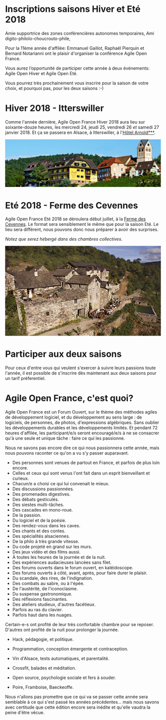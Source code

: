 # Inscriptions saisons Hiver et Eté 2018

Amie supportrice des zones conférencières autonomes temporaires,
Ami digito-philolo-choucrouto-phile,

Pour la 11ème année d'affilée: Emmanuel Gaillot, Raphaël Pierquin et Bernard Notarianni ont le plaisir d'organiser la conférence Agile Open France. 

Vous aurez l’opportunité de participer cette année à deux événements: Agile Open Hiver et Agile Open Eté.

Vous pourrez très prochainement vous inscrire pour la saison de votre choix, et pourquoi pas, pour les deux saisons :-)

# Hiver 2018 - Itterswiller

Comme l'année dernière, Agile Open France Hiver 2018 aura lieu sur soixante-douze heures, les mercredi 24, jeudi 25, vendredi 26 *et* samedi 27 janvier 2018. Et ça se passera en Alsace, à Itterswiller, à l'[Hôtel Arnold***](https://www.hotel-arnold.com/).

![Hotel Arnold](img/arnold.jpg)

# Eté 2018 - Ferme des Cevennes

Agile Open France Eté 2018 se déroulera début juillet, à la [Ferme des Cevennes](http://www.lafermedescevennes.com/).
Le format sera sensiblement le même que pour la saison Eté. Le lieu sera différent, nous pouvons donc nous préparer à avoir des surprises.

_Notez que serez hébergé dans des chambres collectives._

![Ferme des Cevennes](img/cevennes.jpg)

# Participer aux deux saisons

Pour ceux d'entre vous qui veulent s'exercer à suivre leurs passions toute l'année, il est possible
de s'inscrire dès maintenant aux deux saisons pour un tarif préferentiel.

# Agile Open France, c'est quoi?

Agile Open France est un Forum Ouvert, sur le thème des méthodes agiles
de développement logiciel, et du développement au sens large : de
logiciels, de personnes, de photos, d'expressions algébriques. Sans
oublier les développements durables et les développements limités. Et
pendant 72 heures d'affilée, les participant/e/s seront encouragé/e/s à
ne se consacrer qu'à une seule et unique tâche : faire ce qui les passionne.

Nous ne savons pas encore dire ce qui nous passionnera cette année, mais
nous pouvons raconter ce qu'on a vu s'y passer auparavant.

- Des personnes sont venues de partout en France, et parfois de plus loin encore.
- Celles et ceux qui sont venus l'ont fait dans un esprit bienveillant et curieux.
- Chacun/e a choisi ce qui lui convenait le mieux.
- Des discussions passionnées.
- Des promenades digestives.
- Des débats gesticulés.
- Des siestes multi-tâches.
- Des cascades en mono-roue.
- De la passion.
- Du logiciel et de la poésie.
- Des rendez-vous dans les caves.
- Des chants et des contes.
- Des spécialités alsaciennes.
- De la philo à très grande vitesse.
- Du code projeté en grand sur les murs.
- Des jeux vidéo et des films aussi.
- À toutes les heures de la journée et de la nuit.
- Des expériences audacieuses lancées sans filet.
- Des forums ouverts dans le forum ouvert, en kaléidoscope.
- Des forums ouverts à côté, avant, après, pour faire durer le plaisir.
- Du scandale, des rires, de l'indignation.
- Des combats au sabre, ou à l'épée.
- De l'austérité, de l'iconoclasme.
- Du suspense gastronomique.
- Des réflexions fascinantes.
- Des ateliers studieux, d'autres facétieux.
- Parfois au ras du clavier.
- Parfois haut dans les nuages.

Certain-e-s ont profité de leur très confortable chambre pour se reposer.
D'autres ont profité de la nuit pour prolonger la journée.

- Hack, pédagogie, et politique.
- Programmation, conception émergente et contraception.
- Vin d'Alsace, tests automatiques, et parentalité.
- Crossfit, balades et méditation.
- Open source, psychologie sociale et fers à souder.

- Poire, Framboise, Baeckeoffe.

Nous n'allons pas promettre que ce qui va se passer cette année sera
semblable à ce qui s'est passé les années précédentes... mais nous
savons avec certitude que cette édition encore sera inédite et qu'elle
vaudra la peine d'être vécue.

